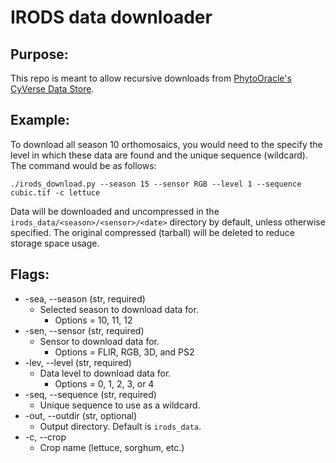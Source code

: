 # IRODS data downloader

## Purpose:
This repo is meant to allow recursive downloads from [PhytoOracle's CyVerse Data Store](https://de.cyverse.org/data/ds/iplant/home/shared/phytooracle?selectedOrder=asc&selectedOrderBy=name&selectedPage=0&selectedRowsPerPage=100).

## Example: 
To download all season 10 orthomosaics, you would need to the specify the level in which these data are found and the unique sequence (wildcard). The command would be as follows: 
```
./irods_download.py --season 15 --sensor RGB --level 1 --sequence cubic.tif -c lettuce
```
Data will be downloaded and uncompressed in the ```irods_data/<season>/<sensor>/<date>``` directory by default, unless otherwise specified. The original compressed (tarball) will be deleted to reduce storage space usage.

## Flags: 
* -sea, --season (str, required)
    * Selected season to download data for.
        * Options = 10, 11, 12
* -sen, --sensor (str, required)
    * Sensor to download data for.
        * Options = FLIR, RGB, 3D, and PS2
*  -lev, --level (str, required)
    * Data level to download data for. 
        * Options = 0, 1, 2, 3, or 4 
* -seq, --sequence (str, required)
    * Unique sequence to use as a wildcard. 
* -out, --outdir (str, optional)
    * Output directory. Default is ```irods_data```.
* -c, --crop
    * Crop name (lettuce, sorghum, etc.)    
